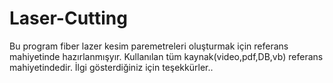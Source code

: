 # Laser-Cutting
Bu program fiber lazer kesim paremetreleri oluşturmak için referans mahiyetinde hazırlanmışyır.
Kullanılan tüm kaynak(video,pdf,DB,vb) referans mahiyetindedir.
İlgi gösterdiğiniz için teşekkürler..
